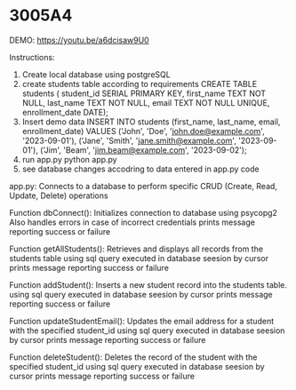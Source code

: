 # 3005A4
DEMO: https://youtu.be/a6dcisaw9U0


Instructions:
1. Create local database using postgreSQL
2. create students table according to requirements
   CREATE TABLE students (
    student_id SERIAL PRIMARY KEY,
    first_name TEXT NOT NULL,
    last_name TEXT NOT NULL,
    email TEXT NOT NULL UNIQUE,
    enrollment_date DATE);
3. Insert demo data
   INSERT INTO students (first_name, last_name, email, enrollment_date) VALUES
   ('John', 'Doe', 'john.doe@example.com', '2023-09-01'),
   ('Jane', 'Smith', 'jane.smith@example.com', '2023-09-01'),
   ('Jim', 'Beam', 'jim.beam@example.com', '2023-09-02');
5. run app.py
   python app.py
6. see database changes accodring to data entered in app.py code

app.py:
Connects to a database to perform specific CRUD (Create, Read, Update, Delete) operations

Function dbConnect():
Initializes connection to database using psycopg2 
Also handles errors in case of incorrect credentials
prints message reporting success or failure

Function getAllStudents():
Retrieves and displays all records from the students table
using sql query executed in database seesion by cursor
prints message reporting success or failure

Function addStudent():
Inserts a new student record into the students table.
using sql query executed in database seesion by cursor
prints message reporting success or failure

Function updateStudentEmail():
Updates the email address for a student with the specified student_id
using sql query executed in database seesion by cursor
prints message reporting success or failure

Function deleteStudent():
Deletes the record of the student with the specified student_id
using sql query executed in database seesion by cursor
prints message reporting success or failure

